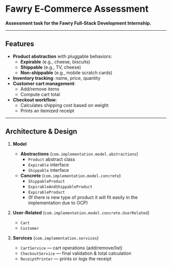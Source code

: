 # Fawry E‑Commerce Assessment

**Assessment task for the Fawry Full‑Stack Development Internship.**

---

## Features

- **Product abstraction** with pluggable behaviors:
  - **Expirable** (e.g., cheese, biscuits)  
  - **Shippable** (e.g., TV, cheese)  
  - **Non‑shippable** (e.g., mobile scratch cards)  
- **Inventory tracking**: name, price, quantity  
- **Customer cart management**:
  - Add/remove items  
  - Compute cart total  
- **Checkout workflow**:
  - Calculates shipping cost based on weight  
  - Prints an itemized receipt  

---

## Architecture & Design

1. **Model**  
   - **Abstractions** (`com.implementation.model.abstractions`)  
     - `Product` abstract class  
     - `Expirable` interface  
     - `Shippable` interface  
   - **Concrete** (`com.implementation.model.concrete`)  
     - `ShippableProduct`  
     - `ExpirableAndShippableProduct`  
     - `ExpirableProduct`
     - (If there is new type of product it will fit easily in the implementation due to OCP)

2. **User‑Related** (`com.implementation.model.concrete.UserRelated`)  
   - `Cart`  
   - `Customer`  

3. **Services** (`com.implementation.services`)  
   - `CartService` — cart operations (add/remove/list)  
   - `CheckoutService` — final validation & total calculation  
   - `ReceiptPrinter` — prints or logs the receipt  
